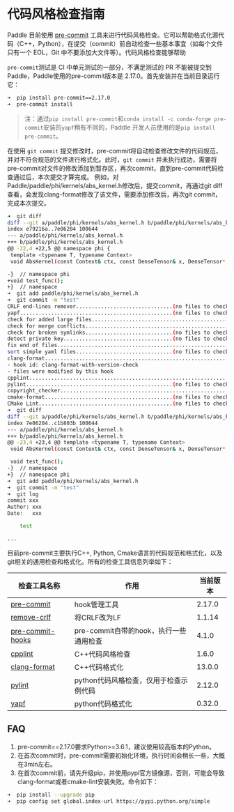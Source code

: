 # 代码风格检查指南

Paddle 目前使用 [pre-commit](http://pre-commit.com/) 工具来进行代码风格检查。它可以帮助格式化源代码（C++，Python），在提交（commit）前自动检查一些基本事宜（如每个文件只有一个 EOL，Git 中不要添加大文件等）。代码风格检查能够帮助

`pre-commit`测试是 CI 中单元测试的一部分，不满足测试的 PR 不能被提交到 Paddle，Paddle使用的pre-commit版本是 2.17.0。首先安装并在当前目录运行它：

```bash
➜  pip install pre-commit==2.17.0
➜  pre-commit install
```

>注：通过`pip install pre-commit`和`conda install -c conda-forge pre-commit`安装的`yapf`稍有不同的，Paddle 开发人员使用的是`pip install pre-commit`。

在使用 `git commit` 提交修改时，pre-commit将自动检查修改文件的代码规范，并对不符合规范的文件进行格式化。此时，`git commit` 并未执行成功，需要将pre-commit对文件的修改添加到暂存区，再次commit，直到pre-commit代码检查通过后，本次提交才算完成。
例如，对Paddle/paddle/phi/kernels/abs_kernel.h修改后，提交commit，再通过git diff查看，会发现clang-format修改了该文件，需要添加修改后，再次git commit，完成本次提交。

```bash
➜  git diff
diff --git a/paddle/phi/kernels/abs_kernel.h b/paddle/phi/kernels/abs_kernel.h
index e79216a..7e06204 100644
--- a/paddle/phi/kernels/abs_kernel.h
+++ b/paddle/phi/kernels/abs_kernel.h
@@ -22,4 +22,5 @@ namespace phi {
 template <typename T, typename Context>
 void AbsKernel(const Context& ctx, const DenseTensor& x, DenseTensor* out);

-}  // namespace phi
+void test_func();
+}  // namespace
➜  git add paddle/phi/kernels/abs_kernel.h
➜  git commit -m "test"
CRLF end-lines remover...............................(no files to check)Skipped
yapf.................................................(no files to check)Skipped
check for added large files..............................................Passed
check for merge conflicts................................................Passed
check for broken symlinks............................(no files to check)Skipped
detect private key...................................(no files to check)Skipped
fix end of files.........................................................Passed
sort simple yaml files...............................(no files to check)Skipped
clang-format.............................................................Failed
- hook id: clang-format-with-version-check
- files were modified by this hook
cpplint..................................................................Passed
pylint...............................................(no files to check)Skipped
copyright_checker........................................................Passed
cmake-format.........................................(no files to check)Skipped
CMake Lint...........................................(no files to check)Skipped
➜  git diff
diff --git a/paddle/phi/kernels/abs_kernel.h b/paddle/phi/kernels/abs_kernel.h
index 7e06204..c1b803b 100644
--- a/paddle/phi/kernels/abs_kernel.h
+++ b/paddle/phi/kernels/abs_kernel.h
@@ -23,4 +23,4 @@ template <typename T, typename Context>
 void AbsKernel(const Context& ctx, const DenseTensor& x, DenseTensor* out);

 void test_func();
-}  // namespace
+}  // namespace phi
➜  git add paddle/phi/kernels/abs_kernel.h
➜  git commit -m "test"
➜  git log
commit xxx
Author: xxx
Date:   xxx

    test

...
```

目前pre-commit主要执行C++, Python, Cmake语言的代码规范和格式化，以及git相关的通用检查和格式化。所有的检查工具信息列举如下：

|检查工具名称 | 作用 | 当前版本 |
|---|---|---|
|[pre-commit](https://github.com/pre-commit/pre-commit) | hook管理工具 | 2.17.0
|[remove-crlf](https://github.com/Lucas-C/pre-commit-hooks.git) | 将CRLF改为LF | 1.1.14
|[pre-commit-hooks](https://github.com/Lucas-C/pre-commit-hooks.git) | pre-commit自带的hook，执行一些通用检查 | 4.1.0
|[cpplint]((https://github.com/cpplint/cpplint)) |C++代码风格检查 | 1.6.0
|[clang-format]((https://releases.llvm.org/download.html)) | C++代码格式化 | 13.0.0
|[pylint]((https://github.com/PyCQA/pylint/))| python代码风格检查，仅用于检查示例代码 | 2.12.0
|[yapf]((https://github.com/pre-commit/mirrors-yapf))| python代码格式化 | 0.32.0

## FAQ
1. pre-commit==2.17.0要求Python>=3.6.1，建议使用较高版本的Python。
2. 在首次commit时，pre-commit需要初始化环境，执行时间会稍长一些，大概在3min左右。
3. 在首次commit前，请先升级pip，并使用pypi官方镜像源，否则，可能会导致clang-format或者cmake-lint安装失败。命令如下：
```bash
➜  pip install --upgrade pip
➜  pip config set global.index-url https://pypi.python.org/simple

```
